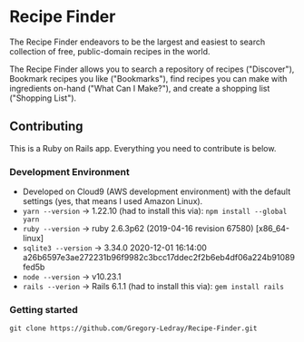 # Recipe Finder
The Recipe Finder endeavors to be the largest and easiest to search collection of free, public-domain recipes in the world.

The Recipe Finder allows you to search a repository of recipes ("Discover"), Bookmark recipes you like ("Bookmarks"), find recipes you can make with ingredients on-hand ("What Can I Make?"), and create a shopping list ("Shopping List").

## Contributing
This is a Ruby on Rails app. Everything you need to contribute is below.

### Development Environment
* Developed on Cloud9 (AWS development environment) with the default settings (yes, that means I used Amazon Linux).
* ```yarn --version``` -> 1.22.10 (had to install this via): ```npm install --global yarn```
* ```ruby --version``` -> ruby 2.6.3p62 (2019-04-16 revision 67580) [x86_64-linux]
* ```sqlite3 --version``` -> 3.34.0 2020-12-01 16:14:00 a26b6597e3ae272231b96f9982c3bcc17ddec2f2b6eb4df06a224b91089fed5b
* ```node --version``` -> v10.23.1
* ```rails --verion``` -> Rails 6.1.1 (had to install this via): ```gem install rails```

### Getting started
```git clone https://github.com/Gregory-Ledray/Recipe-Finder.git```